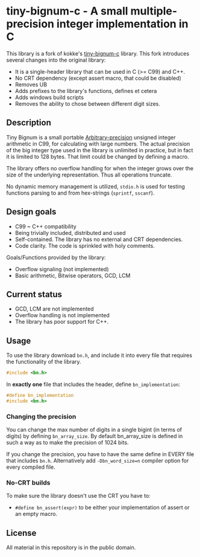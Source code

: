 
# tiny-bignum-c - A small multiple-precision integer implementation in C

This library is a fork of kokke's [tiny-bignum-c](https://github.com/kokke/tiny-bignum-c) library. This fork introduces several changes into the original library:

- It is a single-header library that can be used in C (>= C99) and C++.
- No CRT dependency (except assert macro, that could be disabled)
- Removes UB
- Adds prefixes to the library's functions, defines et cetera
- Adds windows build scripts
- Removes the ability to chose between different digit sizes.

## Description

Tiny Bignum is a small portable [Arbitrary-precision](https://en.wikipedia.org/wiki/Arbitrary-precision_arithmetic)
  unsigned integer arithmetic in C99, for calculating with large numbers. The
  actual precision of the big integer type used in the library is unlimited in
  practice, but in fact it is limited to 128 bytes. That limit could be changed
  by defining a macro.

The library offers no overflow handling for when the integer grows over the
  size of the underlying representation. Thus all operations truncate.

No dynamic memory management is utilized, `stdio.h` is used for testing
  functions parsing to and from hex-strings (`sprintf`, `sscanf`).

## Design goals

- C99 ~ C++ compatibility
- Being trivially included, distributed and used
- Self-contained. The library has no external and CRT dependencies.
- Code clarity. The code is sprinkled with holy comments.

Goals/Functions provided by the library:

- Overflow signaling (not implemented)
- Basic arithmetic, Bitwise operators, GCD, LCM

## Current status

- GCD, LCM are not implemented
- Overflow handling is not implemented
- The library has poor support for C++.

## Usage

To use the library download `bn.h`, and include it into every file that
requires the functionality of the library.

```c
#include <bn.h>
```

In **exactly one** file that includes the header, define `bn_implementation`:

```c
#define bn_implementation
#include <bn.h>
```

### Changing the precision

You can change the max number of digits in a single bigint (in terms of digits)
by defining `bn_array_size`. By default bn_array_size is defined in such a way
as to make the precision of 1024 bits.

If you change the precision, you have to have the same define in EVERY file
that includes `bn.h`. Alternatively add `-Dbn_word_size=n` compiler option
for every compiled file.

### No-CRT builds

To make sure the library doesn't use the CRT you have to:

- `#define bn_assert(expr)` to be either your implementation of assert or
  an empty macro.

## License

All material in this repository is in the public domain.

